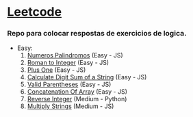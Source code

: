 # <a href='https://leetcode.com/problemset/all/'>Leetcode</a>
### Repo para colocar respostas de exercicios de logica.

- Easy:
    1. <a href='https://leetcode.com/problems/palindrome-number/'>Numeros Palindromos</a> (Easy - JS)
    2. <a href='https://leetcode.com/problems/roman-to-integer/'>Roman to Integer</a> (Easy - JS)
    3. <a href='https://leetcode.com/problems/plus-one/'>Plus One</a> (Easy - JS)
    4. <a href='https://leetcode.com/problems/calculate-digit-sum-of-a-string/'>Calculate Digit Sum of a String</a> (Easy - JS)
    5. <a href='https://leetcode.com/problems/valid-parentheses/'>Valid Parentheses</a> (Easy - JS)
    6. <a href='https://leetcode.com/problems/concatenation-of-array/'>Concatenation Of Array</a> (Easy - JS)
    7. <a href='https://leetcode.com/problems/reverse-integer/'>Reverse Integer</a> (Medium - Python)
    7. <a href='https://leetcode.com/problems/multiply-strings/'>Multiply Strings</a> (Medium - JS)